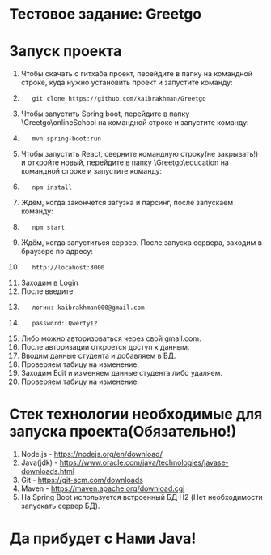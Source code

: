 # Тестовое задание: Greetgo
# Запуск проекта
1. Чтобы скачать с гитхаба проект, перейдите в папку на командной строке, куда нужно установить проект и запуcтите команду:
2.        git clone https://github.com/kaibrakhman/Greetgo
3. Чтобы запустить Spring boot, перейдите в папку \Greetgo\onlineSchool на командной строке и запустите команду:
4.        mvn spring-boot:run
5. Чтобы запустить React, сверните командную строку(не закрывать!) и откройте новый, перейдите в папку \Greetgo\education на командной строке и запустите команду:
6.        npm install
7. Ждём, когда закончется загузка и парсинг, после запускаем команду:
9.        npm start
10. Ждём, когда запуститься сервер. После запуска сервера, заходим в браузере по адресу: 
11.        http://locahost:3000
12. Заходим в Login
13. После введите 
14.        логин: kaibrakhman000@gmail.com
15.        password: Qwerty12
16. Либо можно авторизоваться через свой gmail.com.
17. После авторизации откроется доступ к данным.
18. Вводим данные студента и добавляем в БД.
19. Проверяем табицу на изменение.
20. Заходим Edit и изменяем данные студента либо удаляем.
21. Проверяем табицу на изменение.
# Стек технологии необходимые для запуска проекта(Обязательно!)
1. Node.js - https://nodejs.org/en/download/
2. Java(jdk) - https://www.oracle.com/java/technologies/javase-downloads.html 
3. Git - https://git-scm.com/downloads
4. Maven - https://maven.apache.org/download.cgi
6. На Spring Boot используется встроенный БД H2 (Нет необходимости запускать сервер БД).
# Да прибудет с Нами Java!
